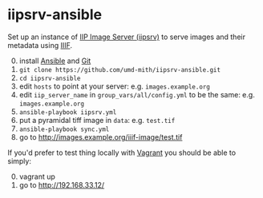 # iipsrv-ansible

Set up an instance of [IIP Image Server (iipsrv)](http://iipimage.sourceforge.net/) to serve images and their metadata using [IIIF](http://iiif.io/).

0. install [Ansible] and [Git]
1. `git clone https://github.com/umd-mith/iipsrv-ansible.git`
2. `cd iipsrv-ansible`
2. edit `hosts` to point at your server: e.g. `images.example.org`
3. edit `iip_server_name` in `group_vars/all/config.yml` to be the same: e.g. `images.example.org`
3. `ansible-playbook iipsrv.yml`
4. put a pyramidal tiff image in `data`: e.g. `test.tif`
5. `ansible-playbook sync.yml`
6. go to http://images.example.org/iiif-image/test.tif

If you'd prefer to test thing locally with [Vagrant] you should be able to simply:

0. vagrant up
1. go to http://192.168.33.12/

[Ansible]: https://www.ansible.com/
[Git]: https://github.com/trevormunoz/automation/tree/master/iiif-server
[Vagrant]: https://www.vagrantup.com/ 
